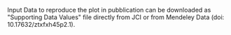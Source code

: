 Input Data to reproduce the plot in pubblication can be downloaded as "Supporting Data Values" file directly from JCI or from Mendeley Data (doi: 10.17632/ztxfxh45p2.1).
